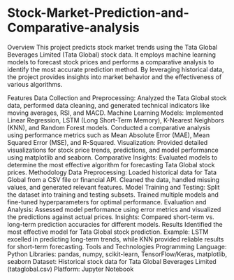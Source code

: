 # Stock-Market-Prediction-and-Comparative-analysis

Overview
This project predicts stock market trends using the Tata Global Beverages Limited (Tata Global) stock data. It employs machine learning models to forecast stock prices and performs a comparative analysis to identify the most accurate prediction method. By leveraging historical data, the project provides insights into market behavior and the effectiveness of various algorithms.

Features
Data Collection and Preprocessing: Analyzed the Tata Global stock data, performed data cleaning, and generated technical indicators like moving averages, RSI, and MACD.
Machine Learning Models:
Implemented Linear Regression, LSTM (Long Short-Term Memory), K-Nearest Neighbors (KNN), and Random Forest models.
Conducted a comparative analysis using performance metrics such as Mean Absolute Error (MAE), Mean Squared Error (MSE), and R-Squared.
Visualization: Provided detailed visualizations for stock price trends, predictions, and model performance using matplotlib and seaborn.
Comparative Insights: Evaluated models to determine the most effective algorithm for forecasting Tata Global stock prices.
Methodology
Data Preprocessing:
Loaded historical data for Tata Global from a CSV file or financial API.
Cleaned the data, handled missing values, and generated relevant features.
Model Training and Testing:
Split the dataset into training and testing subsets.
Trained multiple models and fine-tuned hyperparameters for optimal performance.
Evaluation and Analysis:
Assessed model performance using error metrics and visualized the predictions against actual prices.
Insights:
Compared short-term vs. long-term prediction accuracies for different models.
Results
Identified the most effective model for Tata Global stock prediction.
Example: LSTM excelled in predicting long-term trends, while KNN provided reliable results for short-term forecasting.
Tools and Technologies
Programming Language: Python
Libraries: pandas, numpy, scikit-learn, TensorFlow/Keras, matplotlib, seaborn
Dataset: Historical stock data for Tata Global Beverages Limited (tataglobal.csv)
Platform: Jupyter Notebook
